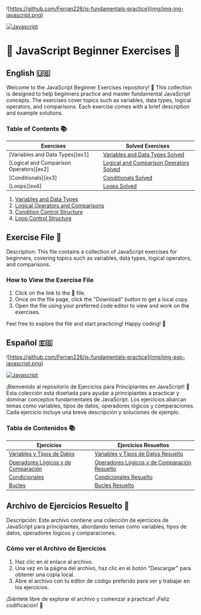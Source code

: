 ![https://github.com/Ferran226/js-fundamentals-practice](img/img-ing-javascript.png)

[![Javascript](https://img.shields.io/badge/javascript-white?style=for-the-badge&logo=javascript&logoColor=white&labelColor=black&color=%23F7DF1E)]()
# 🚀 JavaScript Beginner Exercises 🚀

## English 🇺🇸

Welcome to the JavaScript Beginner Exercises repository! 🎉 This collection is designed to help beginners practice and master fundamental JavaScript concepts. The exercises cover topics such as variables, data types, logical operators, and comparisons. Each exercise comes with a brief description and example solutions.

### Table of Contents 📚

|                 Exercises                  |                   Solved Exercises                         |
|--------------------------------------------|------------------------------------------------------------|
| [Variables and Data Types][ex1]            | [Variables and Data Types Solved][sol1]                    |
| [Logical and Comparison Operators][ex2]    | [Logical and Comparison Operators Solved][sol2]            |
| [Conditionals][ex3]                        | [Conditionals Solved][sol3]                                |
| [Loops][ex4]                               | [Loops Solved][sol4]                                       |

[ej1]: Exercises_in_English/Preguntas_variables_y_tipos_de_datos.md
[sol1]: Exercises_in_English/ENG_variables_and_data_types.js
[ej2]: Exercises_in_English/Preguntas_operadores_logicos_y_comparacion.md
[sol2]: Exercises_in_English/ENG_logical_operators_and_comparisons.js
[ej3]: Exercises_in_English/Preguntas_condicionales.md
[sol3]: Exercises_in_English/ENG_conditionalStructures.js
[ej4]: Exercises_in_English/Preguntas_bucles.md
[sol4]: Exercises_in_English/ENG_bucles_control.js


1. [Variables and Data Types](Exercises_in_English/ENG_variables_and_data_types.js)
2. [Logical Operators and Comparisons](Exercises_in_English/ENG_logical_operators_and_comparisons.js)
3. [Condition Control Structure](Exercises_in_English/ENG_conditionalStructures.js)
4. [Loop Control Structure](Exercises_in_English/ENG_bucles_control.js)

## Exercise File 📂

Description: This file contains a collection of JavaScript exercises for beginners, covering topics such as variables, data types, logical operators, and comparisons.

### How to View the Exercise File

1. Click on the link to the 📂 file.
2. Once on the file page, click the "Download" button to get a local copy.
3. Open the file using your preferred code editor to view and work on the exercises.

Feel free to explore the file and start practicing! Happy coding! 🚀

## Español 🇪🇸

![https://github.com/Ferran226/js-fundamentals-practice](img/img-esp-javascript.png)

[![Javascript](https://img.shields.io/badge/javascript-white?style=for-the-badge&logo=javascript&logoColor=white&labelColor=black&color=%23F7DF1E)]()


¡Bienvenido al repositorio de Ejercicios para Principiantes en JavaScript! 🎉 Esta colección está diseñada para ayudar a principiantes a practicar y dominar conceptos fundamentales de JavaScript. Los ejercicios abarcan temas como variables, tipos de datos, operadores lógicos y comparaciones. Cada ejercicio incluye una breve descripción y soluciones de ejemplo.


### Tabla de Contenidos 📚

|                 Ejercicios                   |                    Ejercicios Resueltos                      |
|----------------------------------------------|--------------------------------------------------------------|
| [Variables y Tipos de Datos][ej1]            |   [Variables y Tipos de Datos Resuelto][sol1]                |
| [Operadores Lógicos y de Comparación][ej2]   |   [Operadores Lógicos y de Comparación Resuelto][sol2]       |
| [Condicionales][ej3]                         |   [Condicionales Resuelto][sol3]                             |
| [Bucles][ej4]                                |   [Bucles Resuelto][sol4]                                    |

[ej1]: Ejercicios_en_Espanol/Preguntas_variables_y_tipos_de_datos.md
[sol1]: Ejercicios_en_Espanol/variables_and_data_types.js
[ej2]: Ejercicios_en_Espanol/Preguntas_operadores_logicos_y_comparacion.md
[sol2]: Ejercicios_en_Espanol/logical_operators_and_comparisons.js
[ej3]: Ejercicios_en_Espanol/Preguntas_condicionales.md
[sol3]: Ejercicios_en_Espanol/conditionalStructures.js
[ej4]: Ejercicios_en_Espanol/Preguntas_bucles.md
[sol4]: Ejercicios_en_Espanol/bucles_control.js



## Archivo de Ejercicios Resuelto 📂

Descripción: Este archivo contiene una colección de ejercicios de JavaScript para principiantes, abordando temas como variables, tipos de datos, operadores lógicos y comparaciones.

### Cómo ver el Archivo de Ejercicios

1. Haz clic en el enlace al archivo.
2. Una vez en la página del archivo, haz clic en el botón "Descargar" para obtener una copia local.
3. Abre el archivo con tu editor de código preferido para ver y trabajar en los ejercicios.

¡Siéntete libre de explorar el archivo y comenzar a practicar! ¡Feliz codificación! 🚀
